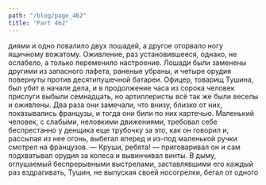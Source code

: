 ```yaml
---
path: "/blog/page_462"
title: "Part 462"
---
```


диями и одно повалило двух лошадей, а другое оторвало ногу ящичному вожатому. Оживление, раз установившееся, однако, не ослабело, а только переменило настроение. Лошади были заменены другими из запасного лафета, раненые убраны, и четыре орудия повернуты против десятипушечной батареи. Офицер, товарищ Тушина, был убит в начале дела, и в продолжение часа из сорока человек прислуги выбыли семнадцать, но артиллеристы всё так же были веселы и оживлены. Два раза они замечали, что внизу, близко от них, показывались французы, и тогда они били по них картечью.
Маленький человек, с слабыми, неловкими движениями, требовал себе беспрестанно у денщика еще трубочку за это, как он говорил и, рассыпая из нее огонь, выбегал вперед и из-под маленькой ручки смотрел на французов.
— Круши, ребята! — приговаривал он и сам подхватывал орудия за колеса и вывинчивал винты.
В дыму, оглушаемый беспрерывными выстрелами, заставлявшими его каждый раз вздрагивать, Тушин, не выпуская своей носогрелки, бегал от одного 
